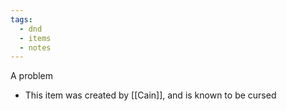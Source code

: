 ```yaml
---
tags:
  - dnd
  - items
  - notes
---
```

A problem
- This item was created by [[Cain]], and is known to be cursed